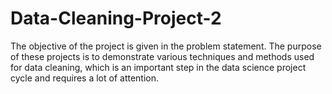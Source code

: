 # Data-Cleaning-Project-2

The objective of the project is given in the problem statement. The purpose of these projects is to demonstrate various techniques and methods used for data cleaning, which is an important step in the data science project cycle and requires a lot of attention.
